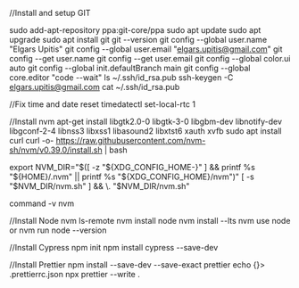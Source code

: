 //Install and setup GIT

sudo add-apt-repository ppa:git-core/ppa
sudo apt update
sudo apt upgrade
sudo apt install git
git --version
git config --global user.name "Elgars Upitis"
git config --global user.email "elgars.upitis@gmail.com"
git config --get user.name
git config --get user.email
git config --global color.ui auto
git config --global init.defaultBranch main
git config --global core.editor "code --wait"
ls ~/.ssh/id_rsa.pub
ssh-keygen -C elgars.upitis@gmail.com
cat ~/.ssh/id_rsa.pub

//Fix time and date reset
timedatectl set-local-rtc 1

//Install nvm
apt-get install libgtk2.0-0 libgtk-3-0 libgbm-dev libnotify-dev libgconf-2-4 libnss3 libxss1 libasound2 libxtst6 xauth xvfb
sudo apt install curl
curl -o- https://raw.githubusercontent.com/nvm-sh/nvm/v0.39.0/install.sh | bash

export NVM_DIR="$([ -z "${XDG_CONFIG_HOME-}" ] && printf %s "${HOME}/.nvm" || printf %s "${XDG_CONFIG_HOME}/nvm")"
[ -s "$NVM_DIR/nvm.sh" ] && \. "$NVM_DIR/nvm.sh"

command -v nvm

//Install Node
nvm ls-remote
nvm install node
nvm install --lts
nvm use node or nvm run node --version


//Install Cypress
npm init
npm install cypress --save-dev

//Install Prettier
npm install --save-dev --save-exact prettier
echo {}> .prettierrc.json
npx prettier --write .

